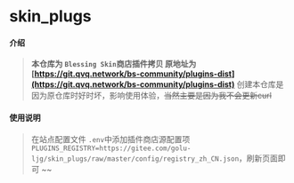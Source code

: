 # skin_plugs

#### 介绍
>**本仓库为 `Blessing Skin`商店插件拷贝 原地址为 [https://git.qvq.network/bs-community/plugins-dist](https://git.qvq.network/bs-community/plugins-dist)**
>创建本仓库是因为原仓库时好时坏，影响使用体验，~~当然主要是因为我不会更新curl~~
>
>
#### 使用说明
> 在站点配置文件 `.env`中添加插件商店源配置项 `PLUGINS_REGISTRY=https://gitee.com/golu-ljg/skin_plugs/raw/master/config/registry_zh_CN.json`，刷新页面即可 ~~
